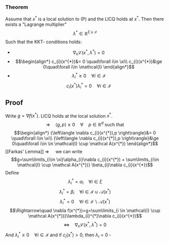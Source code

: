 ### Theorem
Assume that $x^{*}$ is a local solution to (P) and the LICQ holds at $x^{*}$. 
Then there exists a "Lagrange multiplier" 
$$\lambda^{*}\in \mathbb{R}^{\xi \cup \mathcal{I}}$$
Such that the KKT- conditions holds:
* $$\nabla _{x}\mathcal{L}(x^{*},\lambda^{*})=0$$
* $$\begin{align*}
	c_{i}(x^{*})&= 0 \quad\forall i\in \xi\\
c_{i}(x^{*})&\ge 0\quad\forall i\in \mathcal{I}
\end{align*}$$
* $$\lambda_{i}^{*}\ge0 \quad\forall i\in \mathcal{I}$$
$$c_{i}(x^{*})\lambda_{i}^{*}=0 \quad\forall i\in \mathcal{I}$$
## Proof
Write $g=\nabla f(x^{*})$.
LICQ holds at the local solution $x^{*}$.
$$\Rightarrow\quad {\left\langle g,p \right\rangle}\ge 0\quad\forall\quad p\in \mathbb{R}^{d}\text{ such that}$$
$$\begin{align*}
{\left\langle \nabla c_{i}(x^{*}),p \right\rangle}&= 0 \quad\forall i\in \xi\\
{\left\langle \nabla c_{i}(x^{*}),p \right\rangle}&\ge 0\quad\forall i\in \in \mathcal{I} \cup \mathcal A(x^{*})
\end{align*}$$
[[Farkas' Lemma]] $\Rightarrow\quad$ we can write
$$g=\sum\limits_{i\in \xi}\alpha_{i}\nabla c_{i}(x^{*}) + \sum\limits_{i\in \mathcal{I} \cup \mathcal A(x^{*})} \beta_{i}\nabla c_{i}(x^{*})$$
Define 
$$\lambda_{i}^{*}=\alpha_{i}\quad\forall i\in \xi$$
$$\lambda_{i}^{*}=\beta_{i}\quad\forall i\in \mathcal{I} \cup \mathcal A(x^{*})$$
$$\lambda_{i}^{*}=0\quad\forall i\in \mathcal{I} \backslash \mathcal A(x^{*})$$
$$\Rightarrow\quad \nabla f(x^{*})=g=\sum\limits_{i \in \mathcal{I} \cup \mathcal A(x^{*})}\lambda_{i}^{*}\nabla c_{i}(x^{*})$$
$$\Leftrightarrow\quad \nabla _{x}\mathcal{L}(x^{*},\lambda^{*})=0$$
And $\lambda_{i}^{*}\ge0\quad\forall i\in \mathcal{I}$ 
and if $c_{i}(x^{*})>0$, then $\lambda_{i}=0$ $\square$
